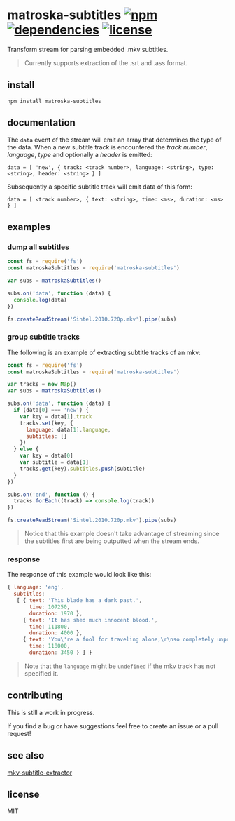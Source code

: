 # matroska-subtitles [![npm][npm-img]][npm-url] [![dependencies][dep-img]][dep-url] [![license][lic-img]][lic-url]

[npm-img]: https://img.shields.io/npm/v/matroska-subtitles.svg
[npm-url]: https://www.npmjs.com/package/matroska-subtitles
[dep-img]: https://david-dm.org/mathiasvr/matroska-subtitles.svg
[dep-url]: https://david-dm.org/mathiasvr/matroska-subtitles
[lic-img]: http://img.shields.io/:license-MIT-blue.svg
[lic-url]: http://mvr.mit-license.org

Transform stream for parsing embedded .mkv subtitles.

> Currently supports extraction of the .srt and .ass format.

## install

```
npm install matroska-subtitles
```

## documentation

The `data` event of the stream will emit an array that determines the type of the data.
When a new subtitle track is encountered the *track number*, *language*, *type* and optionally a *header* is emitted:

```
data = [ 'new', { track: <track number>, language: <string>, type: <string>, header: <string> } ]
```

Subsequently a specific subtitle track will emit data of this form:
```
data = [ <track number>, { text: <string>, time: <ms>, duration: <ms> } ]
```

## examples

### dump all subtitles

```javascript
const fs = require('fs')
const matroskaSubtitles = require('matroska-subtitles')

var subs = matroskaSubtitles()

subs.on('data', function (data) {
  console.log(data)
})

fs.createReadStream('Sintel.2010.720p.mkv').pipe(subs)
```

### group subtitle tracks

The following is an example of extracting subtitle tracks of an mkv:

```javascript
const fs = require('fs')
const matroskaSubtitles = require('matroska-subtitles')

var tracks = new Map()
var subs = matroskaSubtitles()

subs.on('data', function (data) {
  if (data[0] === 'new') {
    var key = data[1].track
    tracks.set(key, {
      language: data[1].language,
      subtitles: []
    })
  } else {
    var key = data[0]
    var subtitle = data[1]
    tracks.get(key).subtitles.push(subtitle)
  }
})

subs.on('end', function () {
  tracks.forEach((track) => console.log(track))
})

fs.createReadStream('Sintel.2010.720p.mkv').pipe(subs)
```

> Notice that this example doesn't take advantage of streaming since the subtitles first are being outputted when the stream ends.

### response

The response of this example would look like this:
```javascript
{ language: 'eng',
  subtitles: 
   [ { text: 'This blade has a dark past.',
       time: 107250,
       duration: 1970 },
     { text: 'It has shed much innocent blood.',
       time: 111800,
       duration: 4000 },
     { text: 'You\'re a fool for traveling alone,\r\nso completely unprepared.',
       time: 118000,
       duration: 3450 } ] }
```

> Note that the `language` might be `undefined` if the mkv track has not specified it.

## contributing

This is still a work in progress.

If you find a bug or have suggestions feel free to create an issue or a pull request!

## see also 

[mkv-subtitle-extractor](https://www.npmjs.com/package/mkv-subtitle-extractor)

## license

MIT
